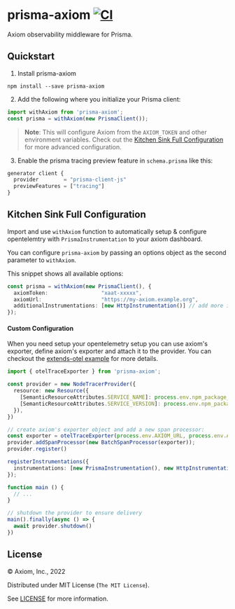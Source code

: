 # prisma-axiom [![CI](https://github.com/axiomhq/prisma-axiom/actions/workflows/ci.yml/badge.svg)](https://github.com/axiomhq/prisma-axiom/actions/workflows/ci.yml)

Axiom observability middleware for Prisma.

## Quickstart

1. Install prisma-axiom

```shell
npm install --save prisma-axiom
```

2. Add the following where you initialize your Prisma client:

```ts
import withAxiom from 'prisma-axiom';
const prisma = withAxiom(new PrismaClient());
```

> **Note**: This will configure Axiom from the `AXIOM_TOKEN` and other 
> environment variables. Check out the
> [Kitchen Sink Full Configuration](#kitchen-sink-full-configuration) for more
> advanced configuration.

3. Enable the prisma tracing preview feature in `schema.prisma` like this:

```js
generator client {
  provider        = "prisma-client-js"
  previewFeatures = ["tracing"]
}
```

## Kitchen Sink Full Configuration

Import and use `withAxiom` function to automatically setup & configure opentelemtry
with `PrismaInstrumentation` to your axiom dashboard.

You can configure `prisma-axiom` by passing an options object as the second
parameter to `withAxiom`.

This snippet shows all available options:

```ts
const prisma = withAxiom(new PrismaClient(), {
  axiomToken:                 "xaat-xxxxx",
  axiomUrl:                   "https://my-axiom.example.org",
  additionalInstrumentations: [new HttpInstrumentation()] // add more instrumentations to the tracing setup
});
```

#### Custom Configuration

When you need setup your opentelemetry setup you can use axiom's exporter,
define axiom's exporter and attach it to the provider. You can checkout the [extends-otel example](./examples/extend-otel/index.ts)
for more details.


```ts
import { otelTraceExporter } from 'prisma-axiom';

const provider = new NodeTracerProvider({
  resource: new Resource({
    [SemanticResourceAttributes.SERVICE_NAME]: process.env.npm_package_name,
    [SemanticResourceAttributes.SERVICE_VERSION]: process.env.npm_package_version,
  }),
})

// create axiom's exporter object and add a new span processor:
const exporter = otelTraceExporter(process.env.AXIOM_URL, process.env.AXIOM_TOKEN);
provider.addSpanProcessor(new BatchSpanProcessor(exporter));
provider.register()

registerInstrumentations({
  instrumentations: [new PrismaInstrumentation(), new HttpInstrumentation()],
});

function main () {
  // ...
}

// shutdown the provider to ensure delivery
main().finally(async () => {
  await provider.shutdown()
})
```

## License

&copy; Axiom, Inc., 2022

Distributed under MIT License (`The MIT License`).

See [LICENSE](LICENSE) for more information.
